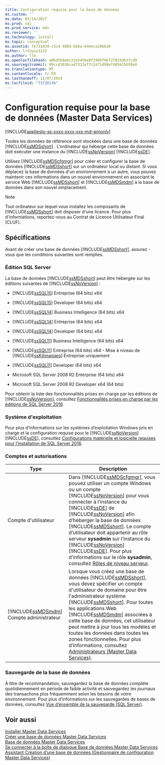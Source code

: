 ```yaml
---
title: Configuration requise pour la base de données
ms.custom: ''
ms.date: 03/14/2017
ms.prod: sql
ms.prod_service: mds
ms.reviewer: ''
ms.technology: install
ms.topic: conceptual
ms.assetid: fe731839-c5c4-4884-bb6a-644eca28bb30
author: lrtoyou1223
ms.author: lle
ms.openlocfilehash: a06d5b8ebc22e5456e8f2989766f2f829d637cd0
ms.sourcegitcommit: 09ccd103bcad7312ef7c2471d50efd85615b59e8
ms.translationtype: MT
ms.contentlocale: fr-FR
ms.lasthandoff: 11/07/2019
ms.locfileid: "73728136"
---
```

# <a name="database-requirements-master-data-services"></a>Configuration requise pour la base de données (Master Data Services)

[!INCLUDE[appliesto-ss-xxxx-xxxx-xxx-md-winonly](../../includes/appliesto-ss-xxxx-xxxx-xxx-md-winonly.md)]

  Toutes les données de référence sont stockées dans une base de données [!INCLUDE[ssMDSshort](../../includes/ssmdsshort-md.md)] . L’ordinateur qui héberge cette base de données doit exécuter une instance du [!INCLUDE[ssNoVersion](../../includes/ssnoversion-md.md)] [!INCLUDE[ssDE](../../includes/ssde-md.md)].  
  
 Utilisez [!INCLUDE[ssMDScfgmgr](../../includes/ssmdscfgmgr-md.md)] pour créer et configurer la base de données [!INCLUDE[ssMDSshort](../../includes/ssmdsshort-md.md)] sur un ordinateur local ou distant. Si vous déplacez la base de données d'un environnement à un autre, vous pouvez maintenir ces informations dans un nouvel environnement en associant le service Web [!INCLUDE[ssMDSshort](../../includes/ssmdsshort-md.md)] et [!INCLUDE[ssMDSmdm](../../includes/ssmdsmdm-md.md)] à la base de données dans son nouvel emplacement.  
  
> [!NOTE]  
>  Tout ordinateur sur lequel vous installez les composants de [!INCLUDE[ssMDSshort](../../includes/ssmdsshort-md.md)] doit disposer d'une licence. Pour plus d'informations, reportez-vous au Contrat de Licence Utilisateur Final (CLUF).  
  
## <a name="requirements"></a>Spécifications  
 Avant de créer une base de données [!INCLUDE[ssMDSshort](../../includes/ssmdsshort-md.md)], assurez -vous que les conditions suivantes sont remplies.  
  
### <a name="sql-server-edition"></a>Édition SQL Server  
 La base de données [!INCLUDE[ssMDSshort](../../includes/ssmdsshort-md.md)] peut être hébergée sur les éditions suivantes de [!INCLUDE[ssNoVersion](../../includes/ssnoversion-md.md)] :  
  
 
-   [!INCLUDE[ssSQL15](../../includes/sssql15-md.md)] Entreprise (64 bits) x64  
  
-   [!INCLUDE[ssSQL15](../../includes/sssql15-md.md)] Developer (64 bits) x64  
  
-   [!INCLUDE[ssSQL14](../../includes/sssql14-md.md)] Business Intelligence (64 bits) x64  
  
-   [!INCLUDE[ssSQL14](../../includes/sssql14-md.md)] Entreprise (64 bits) x64  
  
-   [!INCLUDE[ssSQL14](../../includes/sssql14-md.md)] Developer (64 bits) x64  
  
-   [!INCLUDE[ssSQL11](../../includes/sssql11-md.md)] Business Intelligence (64 bits) x64  
  
-   [!INCLUDE[ssSQL11](../../includes/sssql11-md.md)] Entreprise (64 bits) x64 - Mise à niveau de [!INCLUDE[ssKilimanjaro](../../includes/sskilimanjaro-md.md)] Entreprise uniquement  
  
-   [!INCLUDE[ssSQL11](../../includes/sssql11-md.md)] Developer (64 bits) x64  
  
-   Microsoft SQL Server 2008 R2 Enterprise (64 bits) x64  
  
-   Microsoft SQL Server 2008 R2 Developer x64 (64 bits)  
  
 Pour obtenir la liste des fonctionnalités prises en charge par les éditions de [!INCLUDE[ssNoVersion](../../includes/ssnoversion-md.md)], consultez [Fonctionnalités prises en charge par les éditions de SQL Server 2016](../../sql-server/editions-and-supported-features-for-sql-server-2016.md). 
  
### <a name="operating-system"></a>Système d'exploitation  
 Pour plus d’informations sur les systèmes d’exploitation Windows pris en charge et la configuration requise pour le [!INCLUDE[ssNoVersion](../../includes/ssnoversion-md.md)] [!INCLUDE[ssDE](../../includes/ssde-md.md)], consultez [Configurations matérielle et logicielle requises pour l’installation de SQL Server 2016](../../sql-server/install/hardware-and-software-requirements-for-installing-sql-server.md).  
  
### <a name="accounts-and-permissions"></a>Comptes et autorisations  
  
|Type|Description|  
|----------|-----------------|  
|Compte d'utilisateur|Dans [!INCLUDE[ssMDScfgmgr](../../includes/ssmdscfgmgr-md.md)], vous pouvez utiliser un compte Windows ou un compte [!INCLUDE[ssNoVersion](../../includes/ssnoversion-md.md)] pour vous connecter à l’instance du [!INCLUDE[ssDE](../../includes/ssde-md.md)] de [!INCLUDE[ssNoVersion](../../includes/ssnoversion-md.md)] afin d’héberger la base de données [!INCLUDE[ssMDSshort](../../includes/ssmdsshort-md.md)]. Le compte d’utilisateur doit appartenir au rôle serveur **sysadmin** sur l’instance du [!INCLUDE[ssNoVersion](../../includes/ssnoversion-md.md)] [!INCLUDE[ssDE](../../includes/ssde-md.md)]. Pour plus d’informations sur le rôle **sysadmin**, consultez [Rôles de niveau serveur](../../relational-databases/security/authentication-access/server-level-roles.md).|  
|[!INCLUDE[ssMDSmdm](../../includes/ssmdsmdm-md.md)] Compte administrateur|Lorsque vous créez une base de données [!INCLUDE[ssMDSshort](../../includes/ssmdsshort-md.md)], vous devez spécifier un compte d'utilisateur de domaine pour être l'administrateur système [!INCLUDE[ssMDSshort](../../includes/ssmdsshort-md.md)]. Pour toutes les applications Web [!INCLUDE[ssMDSmdm](../../includes/ssmdsmdm-md.md)] associées à cette base de données, cet utilisateur peut mettre à jour tous les modèles et toutes les données dans toutes les zones fonctionnelles. Pour plus d’informations, consultez [Administrateurs &#40;Master Data Services&#41;](../../master-data-services/administrators-master-data-services.md).|  
  
### <a name="database-backup"></a>Sauvegarde de la base de données  
 À titre de recommandation, sauvegardez la base de données complète quotidiennement en période de faible activité et sauvegardez les journaux des transactions plus fréquemment selon les besoins de votre environnement. Pour plus d’informations sur les sauvegardes de bases de données, consultez [Vue d’ensemble de la sauvegarde &#40;SQL Server&#41;](../../relational-databases/backup-restore/backup-overview-sql-server.md).  
  
## <a name="see-also"></a>Voir aussi  
 [Installer Master Data Services](../../master-data-services/install-windows/install-master-data-services.md)   
 [Créer une base de données Master Data Services](../../master-data-services/install-windows/create-a-master-data-services-database.md)   
 [Base de données Master Data Services](../../master-data-services/master-data-services-database.md)   
 [Se connecter à la boîte de dialogue Base de données Master Data Services](../../master-data-services/connect-to-a-master-data-services-database-dialog-box.md)   
 [Assistant Création d’une base de données &#40;Gestionnaire de configuration Master Data Services&#41;](../../master-data-services/create-database-wizard-master-data-services-configuration-manager.md)  
  
  
